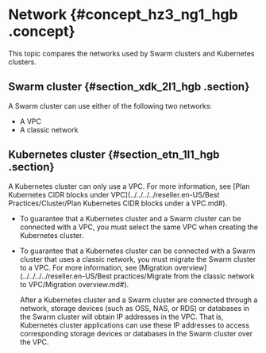 # Network {#concept_hz3_ng1_hgb .concept}

This topic compares the networks used by Swarm clusters and Kubernetes clusters.

## Swarm cluster {#section_xdk_2l1_hgb .section}

A Swarm cluster can use either of the following two networks:

-   A VPC
-   A classic network

## Kubernetes cluster {#section_etn_1l1_hgb .section}

A Kubernetes cluster can only use a VPC. For more information, see [Plan Kubernetes CIDR blocks under VPC](../../../../reseller.en-US/Best Practices/Cluster/Plan Kubernetes CIDR blocks under a VPC.md#).

-   To guarantee that a Kubernetes cluster and a Swarm cluster can be connected with a VPC, you must select the same VPC when creating the Kubernetes cluster.
-   To guarantee that a Kubernetes cluster can be connected with a Swarm cluster that uses a classic network, you must migrate the Swarm cluster to a VPC. For more information, see [Migration overview](../../../../reseller.en-US/Best practices/Migrate from the classic network to VPC/Migration overview.md#).

    After a Kubernetes cluster and a Swarm cluster are connected through a network, storage devices \(such as OSS, NAS, or RDS\) or databases in the Swarm cluster will obtain IP addresses in the VPC. That is, Kubernetes cluster applications can use these IP addresses to access corresponding storage devices or databases in the Swarm cluster over the VPC.


